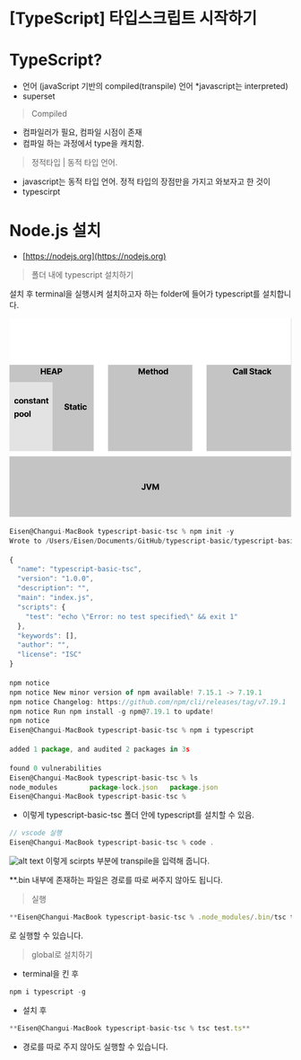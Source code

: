 # [TypeScript] 타입스크립트 시작하기

# TypeScript?

- 언어 (javaScript 기반의  compiled(transpile) 언어 *javascript는 interpreted)
- superset

> Compiled

- 컴파일러가 필요, 컴파일 시점이 존재
- 컴파일 하는 과정에서 type을 캐치함.

> 정적타입  |  동적 타입 언어.

- javascript는 동적 타입 언어. 정적 타입의 장점만을 가지고 와보자고 한 것이
- typescirpt

# Node.js 설치

- [https://nodejs.org](https://nodejs.org)

> 폴더 내에 typescript 설치하기

설치 후 terminal을 실행시켜 설치하고자 하는 folder에 들어가 typescript를 설치합니다.

![alt text](https://github.com/KrGil/TIL/blob/main/documents/2021_07_13/Untitled.png?raw=true)
```jsx
Eisen@Changui-MacBook typescript-basic-tsc % npm init -y
Wrote to /Users/Eisen/Documents/GitHub/typescript-basic/typescript-basic-tsc/package.json:

{
  "name": "typescript-basic-tsc",
  "version": "1.0.0",
  "description": "",
  "main": "index.js",
  "scripts": {
    "test": "echo \"Error: no test specified\" && exit 1"
  },
  "keywords": [],
  "author": "",
  "license": "ISC"
}

npm notice
npm notice New minor version of npm available! 7.15.1 -> 7.19.1
npm notice Changelog: https://github.com/npm/cli/releases/tag/v7.19.1
npm notice Run npm install -g npm@7.19.1 to update!
npm notice
Eisen@Changui-MacBook typescript-basic-tsc % npm i typescript

added 1 package, and audited 2 packages in 3s

found 0 vulnerabilities
Eisen@Changui-MacBook typescript-basic-tsc % ls
node_modules		package-lock.json	package.json
Eisen@Changui-MacBook typescript-basic-tsc %
```

- 이렇게 typescript-basic-tsc 폴더 안에 typescript를 설치할 수 있음.

```jsx
// vscode 실행
Eisen@Changui-MacBook typescript-basic-tsc % code .
```

![alt text](https://github.com/KrGil/TIL/blob/main/documents/2021_07_13/Untitled1.png?raw=true)
이렇게 scirpts 부분에 transpile을 입력해 줍니다.

**.bin 내부에 존재하는 파일은 경로를 따로 써주지 않아도 됩니다.

> 실행

```jsx
**Eisen@Changui-MacBook typescript-basic-tsc % .node_modules/.bin/tsc test.ts**
```

로 실행할 수 있습니다.

> global로 설치하기

- terminal을 킨 후

```jsx
npm i typescript -g
```

- 설치 후

```jsx
**Eisen@Changui-MacBook typescript-basic-tsc % tsc test.ts**
```

- 경로를 따로 주지 않아도 실행할 수 있습니다.
